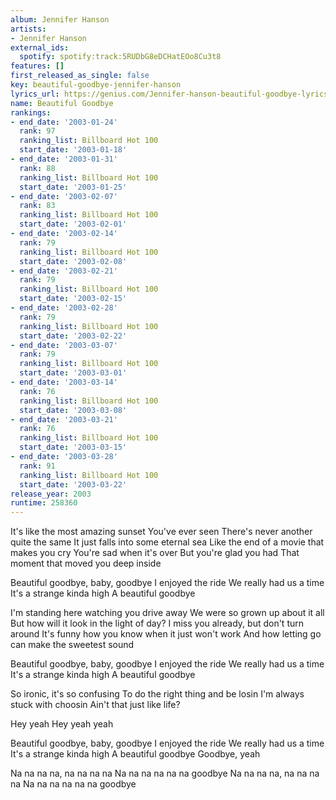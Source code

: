 ```yaml
---
album: Jennifer Hanson
artists:
- Jennifer Hanson
external_ids:
  spotify: spotify:track:5RUDbG8eDCHatEOo8Cu3t8
features: []
first_released_as_single: false
key: beautiful-goodbye-jennifer-hanson
lyrics_url: https://genius.com/Jennifer-hanson-beautiful-goodbye-lyrics
name: Beautiful Goodbye
rankings:
- end_date: '2003-01-24'
  rank: 97
  ranking_list: Billboard Hot 100
  start_date: '2003-01-18'
- end_date: '2003-01-31'
  rank: 88
  ranking_list: Billboard Hot 100
  start_date: '2003-01-25'
- end_date: '2003-02-07'
  rank: 83
  ranking_list: Billboard Hot 100
  start_date: '2003-02-01'
- end_date: '2003-02-14'
  rank: 79
  ranking_list: Billboard Hot 100
  start_date: '2003-02-08'
- end_date: '2003-02-21'
  rank: 79
  ranking_list: Billboard Hot 100
  start_date: '2003-02-15'
- end_date: '2003-02-28'
  rank: 79
  ranking_list: Billboard Hot 100
  start_date: '2003-02-22'
- end_date: '2003-03-07'
  rank: 79
  ranking_list: Billboard Hot 100
  start_date: '2003-03-01'
- end_date: '2003-03-14'
  rank: 76
  ranking_list: Billboard Hot 100
  start_date: '2003-03-08'
- end_date: '2003-03-21'
  rank: 76
  ranking_list: Billboard Hot 100
  start_date: '2003-03-15'
- end_date: '2003-03-28'
  rank: 91
  ranking_list: Billboard Hot 100
  start_date: '2003-03-22'
release_year: 2003
runtime: 258360
---
```

It's like the most amazing sunset
You've ever seen
There's never another quite the same
It just falls into some eternal sea
Like the end of a movie that makes you cry
You're sad when it's over
But you're glad you had
That moment that moved you deep inside

Beautiful goodbye, baby, goodbye
I enjoyed the ride
We really had us a time
It's a strange kinda high
A beautiful goodbye

I'm standing here watching you drive away
We were so grown up about it all
But how will it look in the light of day?
I miss you already, but don't turn around
It's funny how you know when it just won't work
And how letting go can make the sweetest sound

Beautiful goodbye, baby, goodbye
I enjoyed the ride
We really had us a time
It's a strange kinda high
A beautiful goodbye

So ironic, it's so confusing
To do the right thing and be losin
I'm always stuck with choosin
Ain't that just like life?

Hey yeah
Hey yeah yeah

Beautiful goodbye, baby, goodbye
I enjoyed the ride
We really had us a time
It's a strange kinda high
A beautiful goodbye
Goodbye, yeah

Na na na na, na na na na
Na na na na na na goodbye
Na na na na, na na na na
Na na na na na na goodbye
